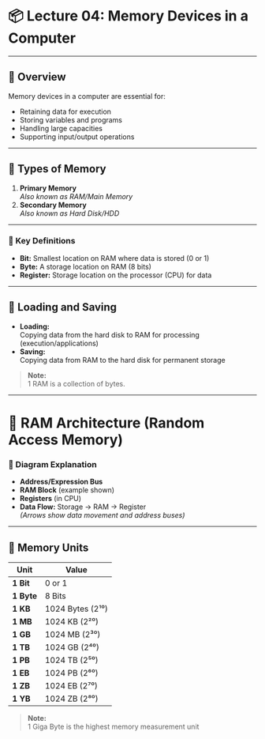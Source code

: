 # 📦 Lecture 04: Memory Devices in a Computer

---

## 📝 Overview

Memory devices in a computer are essential for:
- Retaining data for execution
- Storing variables and programs
- Handling large capacities
- Supporting input/output operations

---

## 🧠 Types of Memory

1. **Primary Memory**  
   _Also known as RAM/Main Memory_
2. **Secondary Memory**  
   _Also known as Hard Disk/HDD_

---

### 📌 Key Definitions

- **Bit:** Smallest location on RAM where data is stored (0 or 1)
- **Byte:** A storage location on RAM (8 bits)
- **Register:** Storage location on the processor (CPU) for data

---

## 🔄 Loading and Saving

- **Loading:**  
  Copying data from the hard disk to RAM for processing (execution/applications)
- **Saving:**  
  Copying data from RAM to the hard disk for permanent storage

> **Note:**  
> 1 RAM is a collection of bytes.

---

# 🧮 RAM Architecture (Random Access Memory)

### 📌 Diagram Explanation

- **Address/Expression Bus**
- **RAM Block** (example shown)
- **Registers** (in CPU)
- **Data Flow:** Storage → RAM → Register  
  _(Arrows show data movement and address buses)_

---

## 🧮 Memory Units

| Unit           | Value                          |
|----------------|-------------------------------|
| **1 Bit**      | 0 or 1                        |
| **1 Byte**     | 8 Bits                        |
| **1 KB**       | 1024 Bytes (2¹⁰)              |
| **1 MB**       | 1024 KB (2²⁰)                 |
| **1 GB**       | 1024 MB (2³⁰)                 |
| **1 TB**       | 1024 GB (2⁴⁰)                 |
| **1 PB**       | 1024 TB (2⁵⁰)                 |
| **1 EB**       | 1024 PB (2⁶⁰)                 |
| **1 ZB**       | 1024 EB (2⁷⁰)                 |
| **1 YB**       | 1024 ZB (2⁸⁰)                 |

> **Note:**  
> 1 Giga Byte is the highest memory measurement unit
